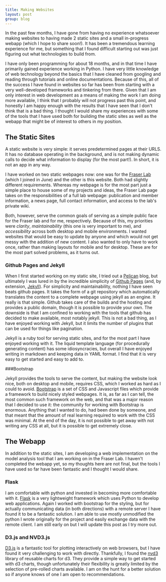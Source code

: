 ```yaml
---
title: Making Websites
layout: post
group: blog
---
```


In the past few months, I have gone from having no experience whatsoever making websites to having made 2 static sites and a small in-progress webapp (which I hope to share soon!). It has been a tremendous learning experience for me, but something that I found difficult starting out was just figuring out what technologies to build from.

I have only been programming for about 18 months, and in that time I have primarily gained experience working in Python. I have very little knowledge of web technology beyond the basics that I have cleaned from googling and reading through tutorials and online documentations. Because of this, all of the success I have found in websites so far has been from starting with a very well-developed frameworks and tinkering from there. Given that I am only interest in web development as a means of making the work I am doing more available, I think that I probably will not progress past this point, and honestly I am happy enough with the results that I have seen that I don't think that is a bad thing. I thought I would share my experiences with some of the tools that I have used both for building the static sites as well as the webapp that might be of interest to others in my position.

<!--break-->

## The Static Sites

A static website is very simple: it serves predetermined pages at their URLS. It has no database operating in the background, and is not making dynamic calls to decide what information to display (for the most part!). In short, it is not an app in any way.

I have worked on two static webpages now: one was for the [Fraser Lab](http://fraserlab.com) (which I joined in June) and the other is this website. Both had slightly different requirements. Whereas my webpage is for the most part just a simple place to house some of my projects and ideas, the Fraser Lab page takes on the responsibilities of a full lab webpage: publication and member information, a news page, full contact information, and access to the lab's private wiki. 

Both, however, serve the common goals of serving as a simple public face for the Fraser lab and for me, respectively. Because of this, my priorities were _clarity_, _maintainability_ (this one is very important to me), and _accessibility_ across both desktop and mobile environments.  I wanted websites that would be easy to update by anyone and which would not get messy with the addition of new content. I also wanted to only have to work once, rather than making layouts for mobile and for desktop. These are for the most part solved problems, as it turns out.

### Github Pages and Jekyll

When I first started working on my static site, I tried out a [Pelican](http://http://blog.getpelican.com/) blog, but ultimately I was lured in by the incredible simplicity of [Github Pages](https://pages.github.com/) (and, by extension, [Jekyll](http://jekyllrb.com/)). For simplicity and maintainability, nothing I have seen beats github pages. It takes the form of a git repository which automatically translates the content to a complete webpage using jekyll as an engine. It really is that simple. Github takes care of the builds and the hosting and provides a public domain, though it is possible to provide your own. The downside is that I am confined to working with the tools that github has decided to make available, most notably jekyll. This is not a bad thing, as I have enjoyed working with Jekyll, but it limits the number of plugins that can be used for things like pagination.

Jekyll is a ruby tool for serving static sites, and for the most part I have enjoyed working with it. The liquid template language (for procedurally generating content) has some idiosyncracies, but overall I have enjoyed writing in markdown and keeping data in YAML format. I find that it is very easy to get started and easy to add to. 

###Bootstrap

Jekyll provides the tools to serve the content, but making the website look nice, both on desktop and mobile, requires CSS, which I worked as hard as I could to avoid. [Bootstrap](http://getbootstrap.com) is a set of CSS and Javascript files which provide a framework to build nicely styled webpages. It is, as far as I can tell, the most common such framework on the web, and that was a major reason that I decided to use it: the community for working with Bootstrap is enormous. Anything that I wanted to do, had been done by someone, and that meant that the amount of real learning required to work with the CSS was minimal. At the end of the day, it is not possible to get away with not writing any CSS at all, but it is possible to get extremely close.

## The Webapp

In addition to the static sites, I am developing a web implementation on the model analysis tool that I am working on in the Fraser Lab. I haven't completed the webapp yet, so my thoughts here are not final, but the tools I have used so far have been fantastic and I thought I would share.

### Flask
I am comfortable with python and invested in becoming more comfortable with it. [Flask](http://flask.pocoo.org/) is a very lightweight framework which uses Python to develop web applications. Again I worked with bootstrap for the styling, but for actually communicating data (in both directions) with a remote server I have found it to be a fantastic solution. I am able to use mostly unmodified the python I wrote originally for the project and easily exchange data with the remote client. I am still early on but I will update this post as I try more out.

### D3.js and NVD3.js

[D3.js](http://d3js.org) is a fantastic tool for plotting interactively on web browsers, but I have found it very challenging to work with directly. Thankfully, I found the [nvd3](http://nvd3.org) library of reusable charts for d3. They provide a simple way to get started with d3 charts, though unfortunately their flexibility is greatly limited by the selection of pre-rolled charts available. I am on the hunt for a better solution so if anyone knows of one I am open to recommendations.
